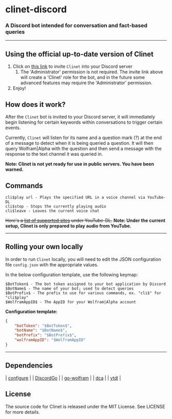 # clinet-discord

### A Discord bot intended for conversation and fact-based queries

----

## Using the official up-to-date version of Clinet

1. Click on [this link](https://discordapp.com/api/oauth2/authorize?client_id=374546169755598849&permissions=8&scope=bot) to invite `Clinet` into your Discord server
    1. The 'Administrator' permission is not required. The invite link above
    will create a 'Clinet' role for the bot, and in the future some advanced
	features may require the 'Administrator' permission.
2. Enjoy!

## How does it work?

After the `Clinet` bot is invited to your Discord server, it will immediately
begin listening for certain keywords within conversations to trigger certain
events.

Currently, `Clinet` will listen for its name and a question mark (?) at the end of
a message to detect when it is being queried a question. It will then query
Wolfram|Alpha with the question and then send a message with the response to the
text channel it was queried in.

**Note: Clinet is not yet ready for use in public servers. You have been warned.**

## Commands

```
cli$play url - Plays the specified URL in a voice channel via YouTube-DL
cli$stop - Stops the currently playing audio
cli$leave - Leaves the current voice chat
```

~~Here's a [list of supported sites](https://rg3.github.io/youtube-dl/supportedsites.html) under YouTube-DL.~~
**Note: Under the current setup, Clinet is only prepared to play audio from YouTube.**

----

## Rolling your own locally
 
In order to run `Clinet` locally, you will need to edit the JSON configuration file
`config.json` with the appropriate values.

In the below configuration template, use the following keymap:
```
$BotToken$ - The bot token assigned to your bot application by Discord
$BotName$ - The name of your bot; used to detect queries
$BotPrefix$ - The prefix to use for various commands, ex. "cli$" for "cli$play"
$WolframAppID$ - The AppID for your Wolfram|Alpha account
```

**Configuration template:**
```JSON
{
	"botToken": "$BotToken$",
	"botName": "$BotName$",
	"botPrefix": "$BotPrefix$",
	"wolframAppID": "$WolframAppID"
}
```

----

## Dependencies

| [configure](https://github.com/paked/configure) |
| [DiscordGo](https://github.com/bwmarrin/discordgo) |
| [go-wolfram](https://github.com/Krognol/go-wolfram) |
| [dca](https://github.com/jonas747/dca) |
| [ytdl](https://github.com/rylio/ytdl) |

## License
The source code for Clinet is released under the MIT License. See LICENSE for more details.
